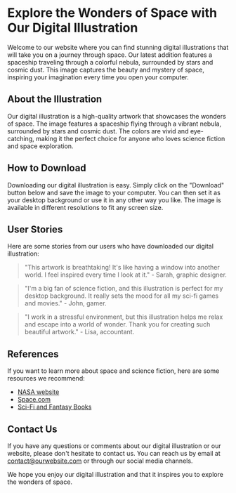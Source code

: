 <!--font:IBM Plex Sans-->

# Explore the Wonders of Space with Our Digital Illustration

Welcome to our website where you can find stunning digital illustrations that will take you on a journey through space. Our latest addition features a spaceship traveling through a colorful nebula, surrounded by stars and cosmic dust. This image captures the beauty and mystery of space, inspiring your imagination every time you open your computer.

## About the Illustration

Our digital illustration is a high-quality artwork that showcases the wonders of space. The image features a spaceship flying through a vibrant nebula, surrounded by stars and cosmic dust. The colors are vivid and eye-catching, making it the perfect choice for anyone who loves science fiction and space exploration.

## How to Download

Downloading our digital illustration is easy. Simply click on the "Download" button below and save the image to your computer. You can then set it as your desktop background or use it in any other way you like. The image is available in different resolutions to fit any screen size.

## User Stories

Here are some stories from our users who have downloaded our digital illustration:

> "This artwork is breathtaking! It's like having a window into another world. I feel inspired every time I look at it." - Sarah, graphic designer.

> "I'm a big fan of science fiction, and this illustration is perfect for my desktop background. It really sets the mood for all my sci-fi games and movies." - John, gamer.

> "I work in a stressful environment, but this illustration helps me relax and escape into a world of wonder. Thank you for creating such beautiful artwork." - Lisa, accountant.

## References

If you want to learn more about space and science fiction, here are some resources we recommend:

- [NASA website](#)
- [Space.com](#)
- [Sci-Fi and Fantasy Books](#)

## Contact Us

If you have any questions or comments about our digital illustration or our website, please don't hesitate to contact us. You can reach us by email at [contact@ourwebsite.com](mailto:contact@ourwebsite.com) or through our social media channels.

We hope you enjoy our digital illustration and that it inspires you to explore the wonders of space.

<!--

Write me content for website with wallpaper which alt text is:

"A digital illustration of a spaceship traveling through a colorful nebula."

The name/title of the page should not be 1:1 copy of the alt text but rather a real content of the website which is using this wallpaper.

- Use markdown format 
- Start with heading
- Heading should be short and concise
- The content should look like a real website 
- The website should not be about the wallpaper, wallpaper is just a related background
- Heading should be contain work "wallpaper" or "background"
- Include real sections like references, contact, user stories, etc. use things relevant to the page purpose.
- Feel free to use structure like headings, bullets, numbering, blockquotes, paragraphs, horizontal lines, etc.
- You can use formatting like bold or _italic_
- You can include UTF-8 emojis
- Links should be only #hash anchors (and you can refer to the document itself)
- Do not include images


---


# Space Odyssey Wallpaper for Your Desktop Background

Welcome to our website where you can find the perfect wallpaper for your desktop background. Our latest addition is a stunning digital illustration of a spaceship traveling through a colorful nebula. This wallpaper will take you on a journey through space and inspire your imagination every time you open your computer.

## About the Wallpaper

Our Space Odyssey wallpaper is a high-quality digital illustration that captures the beauty and mystery of space. The image features a spaceship flying through a vibrant nebula, surrounded by stars and cosmic dust. The colors are vivid and eye-catching, making it the perfect choice for anyone who loves science fiction and space exploration.

## How to Download

Downloading our Space Odyssey wallpaper is easy. Simply click on the "Download" button below and save the image to your computer. You can then set it as your desktop background or use it in any other way you like. The image is available in different resolutions to fit any screen size.

## User Stories

Here are some stories from our users who have downloaded our Space Odyssey wallpaper:

> "I love this wallpaper! It's so beautiful and inspiring. Every time I look at it, I feel like I'm part of an epic space adventure." - Sarah, graphic designer.

> "This wallpaper is perfect for my gaming setup. It really sets the mood for all my sci-fi games." - John, gamer.

> "I work in a boring office, but this wallpaper makes my day a little brighter. It's like a window into another world." - Lisa, accountant.

## References

If you want to learn more about space and science fiction, here are some resources we recommend:

- [NASA website](#)
- [Space.com](#)
- [Sci-Fi and Fantasy Books](#)

## Contact Us

If you have any questions or comments about our Space Odyssey wallpaper or our website, please don't hesitate to contact us. You can reach us by email at [contact@ourwebsite.com](mailto:contact@ourwebsite.com) or through our social media channels.

We hope you enjoy our Space Odyssey wallpaper and that it brings a little bit of magic to your everyday life.


---


Heading should not include word "wallpaper". The website should not be about the wallpaper itself, wallpaper is just a related background, rewrite whole content.


---


# Explore the Wonders of Space with Our Digital Illustration

Welcome to our website where you can find stunning digital illustrations that will take you on a journey through space. Our latest addition features a spaceship traveling through a colorful nebula, surrounded by stars and cosmic dust. This image captures the beauty and mystery of space, inspiring your imagination every time you open your computer.

## About the Illustration

Our digital illustration is a high-quality artwork that showcases the wonders of space. The image features a spaceship flying through a vibrant nebula, surrounded by stars and cosmic dust. The colors are vivid and eye-catching, making it the perfect choice for anyone who loves science fiction and space exploration.

## How to Download

Downloading our digital illustration is easy. Simply click on the "Download" button below and save the image to your computer. You can then set it as your desktop background or use it in any other way you like. The image is available in different resolutions to fit any screen size.

## User Stories

Here are some stories from our users who have downloaded our digital illustration:

> "This artwork is breathtaking! It's like having a window into another world. I feel inspired every time I look at it." - Sarah, graphic designer.

> "I'm a big fan of science fiction, and this illustration is perfect for my desktop background. It really sets the mood for all my sci-fi games and movies." - John, gamer.

> "I work in a stressful environment, but this illustration helps me relax and escape into a world of wonder. Thank you for creating such beautiful artwork." - Lisa, accountant.

## References

If you want to learn more about space and science fiction, here are some resources we recommend:

- [NASA website](#)
- [Space.com](#)
- [Sci-Fi and Fantasy Books](#)

## Contact Us

If you have any questions or comments about our digital illustration or our website, please don't hesitate to contact us. You can reach us by email at [contact@ourwebsite.com](mailto:contact@ourwebsite.com) or through our social media channels.

We hope you enjoy our digital illustration and that it inspires you to explore the wonders of space.

-->
